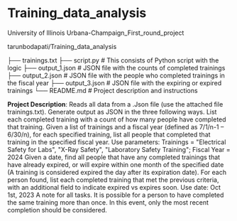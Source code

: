 # Training_data_analysis
University of Illinois Urbana-Champaign_First_round_project



tarunbodapati/Training_data_analysis





├── trainings.txt
├── script.py          # This consists of Python script with the logic
├── output_1.json      # JSON file with the counts of completed trainings
├── output_2.json      # JSON file with the people who completed trainings in the fiscal year
├── output_3.json      # JSON file with the expiring or expired trainings
└── README.md          # Project description and instructions








**Project Description**: 
Reads all data from a .Json file (use the attached file trainings.txt).
Generate output as JSON in the three following ways.
List each completed training with a count of how many people have completed that training.
Given a list of trainings and a fiscal year (defined as 7/1/n-1 – 6/30/n), for each specified training, list all people that completed that training in the specified fiscal year.
Use parameters: Trainings = "Electrical Safety for Labs", "X-Ray Safety", "Laboratory Safety Training"; Fiscal Year = 2024
Given a date, find all people that have any completed trainings that have already expired, or will expire within one month of the specified date (A training is considered expired the day after its expiration date). For each person found, list each completed training that met the previous criteria, with an additional field to indicate expired vs expires soon.
Use date: Oct 1st, 2023
A note for all tasks. It is possible for a person to have completed the same training more than once. In this event, only the most recent completion should be considered.
